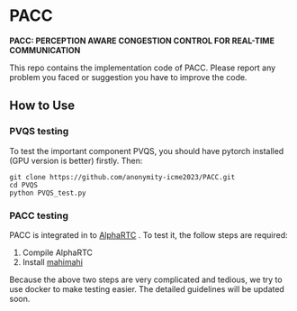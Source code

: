 # PACC
**PACC: PERCEPTION AWARE CONGESTION CONTROL FOR REAL-TIME COMMUNICATION**

This repo contains the implementation code of PACC.  Please report any problem you faced or suggestion you have to improve the code.



## How to Use

### PVQS testing

To test the important component PVQS, you should have pytorch installed (GPU version is better) firstly. Then: 

```shell
git clone https://github.com/anonymity-icme2023/PACC.git
cd PVQS
python PVQS_test.py
```



### PACC testing

PACC is integrated in to [AlphaRTC](https://github.com/OpenNetLab/AlphaRTC) . To test it, the follow steps are required:

1. Compile AlphaRTC
1. Install [mahimahi](https://github.com/ravinet/mahimahi.git)



Because the above two steps are very complicated and tedious, we try to use docker to make testing easier. The detailed guidelines will be updated soon.



